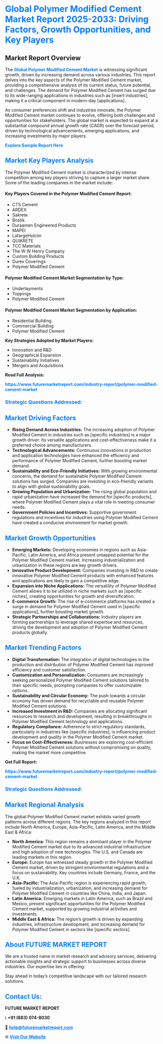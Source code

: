 <h1 style="color: #007BFF;">Global Polymer Modified Cement Market Report 2025-2033: Driving Factors, Growth Opportunities, and Key Players</h1>

<section id="overview">
<h2>Market Report Overview</h2>
<p>The <a href="https://www.futuremarketreport.com/industry-report/polymer-modified-cement-market" style="color: #007BFF; text-decoration: none;"><strong>Global Polymer Modified Cement Market</strong></a> is witnessing significant growth, driven by increasing demand across various industries. This report delves into the key aspects of the Polymer Modified Cement market, providing a comprehensive analysis of its current status, future potential, and challenges. The demand for Polymer Modified Cement has surged due to its wide-ranging applications in industries such as [insert industries], making it a critical component in modern-day [applications].</p>
<p>As consumer preferences shift and industries innovate, the Polymer Modified Cement market continues to evolve, offering both challenges and opportunities for stakeholders. The global market is expected to expand at a substantial compound annual growth rate (CAGR) over the forecast period, driven by technological advancements, emerging applications, and increasing investments by major players.</p>
</section>

<section id="overview">
<p><a href="https://www.futuremarketreport.com/request-sample/reportId=98626" style="color: #007BFF; text-decoration: none;"><strong>Explore Sample Report Here</strong></a></p>
</section>

<section id="key-players">
<h2 style="color: #007BFF;">Market Key Players Analysis</h2>
<p>The Polymer Modified Cement market is characterized by intense competition among key players striving to capture a larger market share. Some of the leading companies in the market include:</p>
<h4>Key Players Covered in the Polymer Modified Cement Report:</h4>
<ul><li>CTS Cement</li><li>ARDEX</li><li>Sakrete</li><li>Bostik</li><li>Duraamen Engineered Products</li><li>MAPEI</li><li>LafargeHolcim</li><li>QUIKRETE</li><li>TCC Materials</li><li>The W W Henry Company</li><li>Custom Building Products</li><li>Durex Coverings</li><li>Polymer Modified Cement</li></ul>
<h4>Polymer Modified Cement Market Segmentation by Type:</h4>
<ul><li>Underlayments</li><li>Toppings</li><li>Polymer Modified Cement</li></ul>

<h4>Polymer Modified Cement Market Segmentation by Application:</h4>
<ul><li>Residential Building</li><li>Commercial Building</li><li>Polymer Modified Cement</li></ul>
<p><strong>Key Strategies Adopted by Market Players:</strong></p>
<ul>
<li>Innovation and R&D</li>
<li>Geographical Expansion</li>
<li>Sustainability Initiatives</li>
<li>Mergers and Acquisitions</li>
</ul>
</section>

<section>
<p><strong>Read Full Analysis: </strong></p><a href="https://www.futuremarketreport.com/industry-report/polymer-modified-cement-market" style="color: #007BFF; text-decoration: none;"><strong>https://www.futuremarketreport.com/industry-report/polymer-modified-cement-market</strong></a>
<h3 style="color: #007BFF;">Strategic Questions Addressed:</h3>
</section>

<section id="driving-factors">
<h2 style="color: #007BFF;">Market Driving Factors</h2>
<ul>
<li><strong>Rising Demand Across Industries:</strong> The increasing adoption of Polymer Modified Cement in industries such as [specific industries] is a major growth driver. Its versatile applications and cost-effectiveness make it a preferred choice among manufacturers.</li>
<li><strong>Technological Advancements:</strong> Continuous innovations in production and application technologies have enhanced the efficiency and performance of Polymer Modified Cement, further boosting market demand.</li>
<li><strong>Sustainability and Eco-Friendly Initiatives:</strong> With growing environmental concerns, the demand for sustainable Polymer Modified Cement solutions has surged. Companies are investing in eco-friendly variants to align with global sustainability goals.</li>
<li><strong>Growing Population and Urbanization:</strong> The rising global population and rapid urbanization have increased the demand for [specific products], where Polymer Modified Cement plays a vital role in meeting consumer needs.</li>
<li><strong>Government Policies and Incentives:</strong> Supportive government regulations and incentives for industries using Polymer Modified Cement have created a conducive environment for market growth.</li>
</ul>
</section>

<section id="growth-opportunities">
<h2 style="color: #007BFF;">Market Growth Opportunities</h2>
<ul>
<li><strong>Emerging Markets:</strong> Developing economies in regions such as Asia-Pacific, Latin America, and Africa present untapped potential for the Polymer Modified Cement market. Increasing industrialization and urbanization in these regions are key growth drivers.</li>
<li><strong>Innovative Product Development:</strong> Companies investing in R&D to create innovative Polymer Modified Cement products with enhanced features and applications are likely to gain a competitive edge.</li>
<li><strong>Expansion into Niche Applications:</strong> The versatility of Polymer Modified Cement allows it to be utilized in niche markets such as [specific niches], creating opportunities for growth and diversification.</li>
<li><strong>E-commerce Growth:</strong> The rise of e-commerce platforms has created a surge in demand for Polymer Modified Cement used in [specific applications], further boosting market growth.</li>
<li><strong>Strategic Partnerships and Collaborations:</strong> Industry players are forming partnerships to leverage shared expertise and resources, driving the development and adoption of Polymer Modified Cement products globally.</li>
</ul>
</section>

<section id="trending-factors">
<h2 style="color: #007BFF;">Market Trending Factors</h2>
<ul>
<li><strong>Digital Transformation:</strong> The integration of digital technologies in the production and distribution of Polymer Modified Cement has improved efficiency and customer satisfaction.</li>
<li><strong>Customization and Personalization:</strong> Consumers are increasingly seeking personalized Polymer Modified Cement solutions tailored to their specific needs, prompting companies to offer customizable options.</li>
<li><strong>Sustainability and Circular Economy:</strong> The push towards a circular economy has driven demand for recyclable and reusable Polymer Modified Cement solutions.</li>
<li><strong>Increased Investment in R&D:</strong> Companies are allocating significant resources to research and development, resulting in breakthroughs in Polymer Modified Cement technology and applications.</li>
<li><strong>Regulatory Compliance:</strong> Adherence to strict regulatory standards, particularly in industries like [specific industries], is influencing product development and quality in the Polymer Modified Cement market.</li>
<li><strong>Focus on Cost-Effectiveness:</strong> Businesses are exploring cost-efficient Polymer Modified Cement solutions without compromising on quality, making the market more competitive.</li>
</ul>
</section>

<section>
<p><strong>Get Full Report: </strong></p><a href="https://www.futuremarketreport.com/industry-report/polymer-modified-cement-market" style="color: #007BFF; text-decoration: none;"><strong>https://www.futuremarketreport.com/industry-report/polymer-modified-cement-market</strong></a>
<h3 style="color: #007BFF;">Strategic Questions Addressed:</h3>
</section>


<section id="regional-analysis">
<h2 style="color: #007BFF;">Market Regional Analysis</h2>
<p>The global Polymer Modified Cement market exhibits varied growth patterns across different regions. The key regions analyzed in this report include North America, Europe, Asia-Pacific, Latin America, and the Middle East & Africa:</p>
<ul>
<li><strong>North America:</strong> This region remains a dominant player in the Polymer Modified Cement market due to its advanced industrial infrastructure and high adoption of new technologies. The U.S. and Canada are leading markets in this region.</li>
<li><strong>Europe:</strong> Europe has witnessed steady growth in the Polymer Modified Cement market, driven by stringent environmental regulations and a focus on sustainability. Key countries include Germany, France, and the U.K.</li>
<li><strong>Asia-Pacific:</strong> The Asia-Pacific region is experiencing rapid growth, fueled by industrialization, urbanization, and increasing demand for Polymer Modified Cement in countries like China, India, and Japan.</li>
<li><strong>Latin America:</strong> Emerging markets in Latin America, such as Brazil and Mexico, present significant opportunities for the Polymer Modified Cement market, supported by growing industrial activities and investments.</li>
<li><strong>Middle East & Africa:</strong> The region’s growth is driven by expanding industries, infrastructure development, and increasing demand for Polymer Modified Cement in sectors like [specific sectors].</li>
</ul>
</section>

<footer>
<h2 style="color: #007BFF;">About FUTURE MARKET REPORT</h2>
<p>We are a trusted name in market research and advisory services, delivering actionable insights and strategic support to businesses across diverse industries. Our expertise lies in offering:</p>

<p>Stay ahead in today’s competitive landscape with our tailored research solutions.</p>

<h2 style="color: #007BFF;">Contact Us:</h2>
<p><strong>FUTURE MARKET REPORT</strong></p>
<p>📞 <strong>+91 (883) 074-8030</strong></p>
<p>📧 <strong><a href="mailto:help@futuremarketreport.com" style="color: #007BFF;">help@futuremarketreport.com</a></strong></p>
<p>🌐 <strong><a href="https://www.futuremarketreport.com/" style="color: #007BFF;">Visit Our Website</a></strong></p>
</footer>
